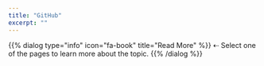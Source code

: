 ```yaml
---
title: "GitHub"
excerpt: ""
---
```

{{% dialog type="info" icon="fa-book" title="Read More" %}}
⇠ Select one of the pages to learn more about the topic.
{{% /dialog %}}
